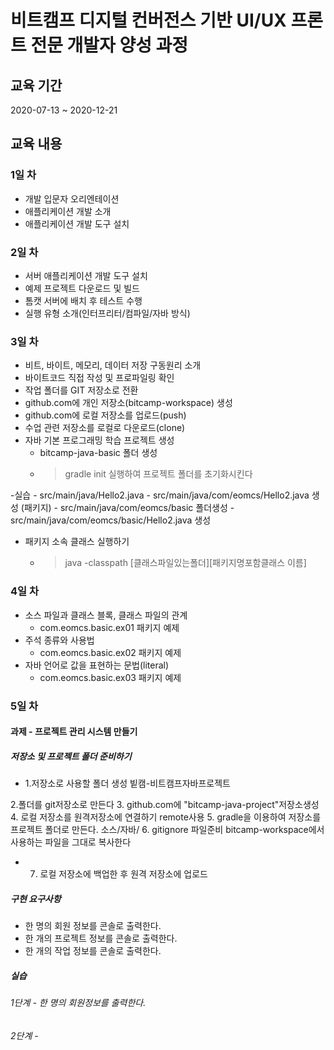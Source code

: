 # 비트캠프 디지털 컨버전스 기반 UI/UX 프론트 전문 개발자 양성 과정

## 교육 기간 
2020-07-13 ~ 2020-12-21

## 교육 내용 

### 1일 차

- 개발 입문자 오리엔테이션
- 애플리케이션 개발 소개
- 애플리케이션 개발 도구 설치

### 2일 차

- 서버 애플리케이션 개발 도구 설치
- 예제 프로젝트 다운로드 및 빌드
- 톰캣 서버에 배치 후 테스트 수행
- 실행 유형 소개(인터프리터/컴파일/자바 방식)

### 3일 차

- 비트, 바이트, 메모리, 데이터 저장 구동원리 소개
- 바이트코드 직접 작성 및 프로파일링 확인
- 작업 폴더를 GIT 저장소로 전환
- github.com에 개인 저장소(bitcamp-workspace) 생성
- github.com에 로컬 저장소를 업로드(push)
- 수업 관련 저장소를 로컬로 다운로드(clone)
- 자바 기본 프로그래밍 학습 프로젝트 생성
    - bitcamp-java-basic 폴더 생성
    - > gradle init 실행하여 프로젝트 폴더를 초기화시킨다

-실습
    - src/main/java/Hello2.java
    - src/main/java/com/eomcs/Hello2.java 생성 (패키지)
    - src/main/java/com/eomcs/basic 폴더생성
    - src/main/java/com/eomcs/basic/Hello2.java 생성
- 패키지 소속 클래스 실행하기
    - > java -classpath [클래스파일있는폴더][패키지명포함클래스 이름]


### 4일 차
- 소스 파일과 클래스 블록, 클래스 파일의 관계
    - com.eomcs.basic.ex01 패키지 예제
- 주석 종류와 사용법
    - com.eomcs.basic.ex02 패키지 예제
- 자바 언어로 값을 표현하는 문법(literal)
    - com.eomcs.basic.ex03 패키지 예제

### 5일 차


#### 과제 - 프로젝트 관리 시스템 만들기

##### 저장소 및 프로젝트 폴더 준비하기

- 1.저장소로 사용할 폴더 생성
빝캠-비트캠프자바프로젝트

2.폴더를 git저장소로 만든다
3. github.com에 "bitcamp-java-project"저장소생성
4. 로컬 저장소를 원격저장소에 연결하기 remote사용
5. gradle을 이용하여 저장소를 프로젝트 폴더로 만든다. 소스/자바/
6. gitignore 파일준비
   bitcamp-workspace에서 사용하는 파일을 그대로 복사한다
- 7) 로컬 저장소에 백업한 후 원격 저장소에 업로드

##### 구현 요구사항
- 한 명의 회원 정보를 콘솔로 출력한다.
- 한 개의 프로젝트 정보를 콘솔로 출력한다.
- 한 개의 작업 정보를 콘솔로 출력한다.

##### 실습

###### 1단계 - 한 명의 회원정보를 출력한다.
###### 2단계 - 